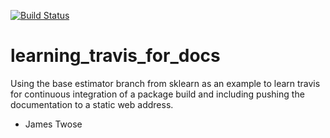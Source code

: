 [![Build Status](https://travis-ci.com/jameshtwose/learning_travis_for_docs.svg?branch=main)](https://travis-ci.com/jameshtwose/learning_travis_for_docs)
# learning_travis_for_docs
Using the base estimator branch from sklearn as an example to learn travis for continuous integration of a package build and including pushing the documentation to a static web address.

- James Twose